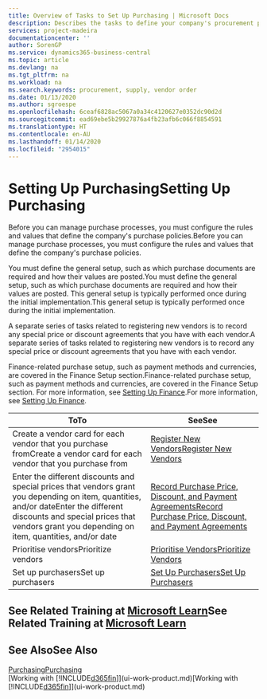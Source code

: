 ```yaml
---
title: Overview of Tasks to Set Up Purchasing | Microsoft Docs
description: Describes the tasks to define your company's procurement policies and set up your purchasing processes.
services: project-madeira
documentationcenter: ''
author: SorenGP
ms.service: dynamics365-business-central
ms.topic: article
ms.devlang: na
ms.tgt_pltfrm: na
ms.workload: na
ms.search.keywords: procurement, supply, vendor order
ms.date: 01/13/2020
ms.author: sgroespe
ms.openlocfilehash: 6ceaf6828ac5067a0a34c4120627e0352dc90d2d
ms.sourcegitcommit: ead69ebe5b29927876a4fb23afb6c066f8854591
ms.translationtype: HT
ms.contentlocale: en-AU
ms.lasthandoff: 01/14/2020
ms.locfileid: "2954015"
---
```

# <a name="setting-up-purchasing"></a><span data-ttu-id="c6037-103">Setting Up Purchasing</span><span class="sxs-lookup"><span data-stu-id="c6037-103">Setting Up Purchasing</span></span>
<span data-ttu-id="c6037-104">Before you can manage purchase processes, you must configure the rules and values that define the company's purchase policies.</span><span class="sxs-lookup"><span data-stu-id="c6037-104">Before you can manage purchase processes, you must configure the rules and values that define the company's purchase policies.</span></span>

<span data-ttu-id="c6037-105">You must define the general setup, such as which purchase documents are required and how their values are posted.</span><span class="sxs-lookup"><span data-stu-id="c6037-105">You must define the general setup, such as which purchase documents are required and how their values are posted.</span></span> <span data-ttu-id="c6037-106">This general setup is typically performed once during the initial implementation.</span><span class="sxs-lookup"><span data-stu-id="c6037-106">This general setup is typically performed once during the initial implementation.</span></span>

<span data-ttu-id="c6037-107">A separate series of tasks related to registering new vendors is to record any special price or discount agreements that you have with each vendor.</span><span class="sxs-lookup"><span data-stu-id="c6037-107">A separate series of tasks related to registering new vendors is to record any special price or discount agreements that you have with each vendor.</span></span>

<span data-ttu-id="c6037-108">Finance-related purchase setup, such as payment methods and currencies, are covered in the Finance Setup section.</span><span class="sxs-lookup"><span data-stu-id="c6037-108">Finance-related purchase setup, such as payment methods and currencies, are covered in the Finance Setup section.</span></span> <span data-ttu-id="c6037-109">For more information, see [Setting Up Finance](finance-setup-finance.md).</span><span class="sxs-lookup"><span data-stu-id="c6037-109">For more information, see [Setting Up Finance](finance-setup-finance.md).</span></span>

| <span data-ttu-id="c6037-110">To</span><span class="sxs-lookup"><span data-stu-id="c6037-110">To</span></span> | <span data-ttu-id="c6037-111">See</span><span class="sxs-lookup"><span data-stu-id="c6037-111">See</span></span> |
| --- | --- |
| <span data-ttu-id="c6037-112">Create a vendor card for each vendor that you purchase from</span><span class="sxs-lookup"><span data-stu-id="c6037-112">Create a vendor card for each vendor that you purchase from</span></span>|[<span data-ttu-id="c6037-113">Register New Vendors</span><span class="sxs-lookup"><span data-stu-id="c6037-113">Register New Vendors</span></span>](purchasing-how-register-new-vendors.md) |
| <span data-ttu-id="c6037-114">Enter the different discounts and special prices that vendors grant you depending on item, quantities, and/or date</span><span class="sxs-lookup"><span data-stu-id="c6037-114">Enter the different discounts and special prices that vendors grant you depending on item, quantities, and/or date</span></span> |[<span data-ttu-id="c6037-115">Record Purchase Price, Discount, and Payment Agreements</span><span class="sxs-lookup"><span data-stu-id="c6037-115">Record Purchase Price, Discount, and Payment Agreements</span></span>](purchasing-how-record-purchase-price-discount-payment-agreements.md) |
| <span data-ttu-id="c6037-116">Prioritise vendors</span><span class="sxs-lookup"><span data-stu-id="c6037-116">Prioritize vendors</span></span> |[<span data-ttu-id="c6037-117">Prioritise Vendors</span><span class="sxs-lookup"><span data-stu-id="c6037-117">Prioritize Vendors</span></span>](purchasing-how-prioritize-vendors.md) |
| <span data-ttu-id="c6037-118">Set up purchasers</span><span class="sxs-lookup"><span data-stu-id="c6037-118">Set up purchasers</span></span> |[<span data-ttu-id="c6037-119">Set Up Purchasers</span><span class="sxs-lookup"><span data-stu-id="c6037-119">Set Up Purchasers</span></span>](purchasing-how-setup-purchasers.md) |

## <a name="see-related-training-at-microsoft-learnlearnmodulestrade-get-started-dynamics-365-business-central"></a><span data-ttu-id="c6037-120">See Related Training at [Microsoft Learn](/learn/modules/trade-get-started-dynamics-365-business-central/)</span><span class="sxs-lookup"><span data-stu-id="c6037-120">See Related Training at [Microsoft Learn](/learn/modules/trade-get-started-dynamics-365-business-central/)</span></span>

## <a name="see-also"></a><span data-ttu-id="c6037-121">See Also</span><span class="sxs-lookup"><span data-stu-id="c6037-121">See Also</span></span>
[<span data-ttu-id="c6037-122">Purchasing</span><span class="sxs-lookup"><span data-stu-id="c6037-122">Purchasing</span></span>](purchasing-manage-purchasing.md)  
<span data-ttu-id="c6037-123">[Working with [!INCLUDE[d365fin](includes/d365fin_md.md)]](ui-work-product.md)</span><span class="sxs-lookup"><span data-stu-id="c6037-123">[Working with [!INCLUDE[d365fin](includes/d365fin_md.md)]](ui-work-product.md)</span></span>
